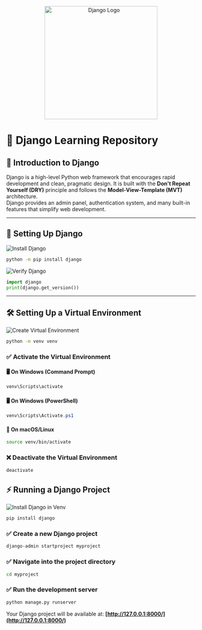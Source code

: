 <p align="center">
  <a href="https://docs.djangoproject.com/en/stable/" target="_blank">
    <img src="https://encrypted-tbn0.gstatic.com/images?q=tbn:ANd9GcQZ7gi-Vovymw3486xkL9Oz9jBzCXEVyvPxIA&s#gh-light-mode-only" width="300" alt="Django Logo">
    <!-- <img src="https://codereview.doctor/django-logo.png#gh-dark-mode-only" width="300" alt="Django Logo"> -->
  </a>
</p>


# 🚀 Django Learning Repository

## 📌 Introduction to Django  
Django is a high-level Python web framework that encourages rapid development and clean, pragmatic design. It is built with the **Don't Repeat Yourself (DRY)** principle and follows the **Model-View-Template (MVT)** architecture.  
Django provides an admin panel, authentication system, and many built-in features that simplify web development.

---

## 🔧 Setting Up Django  

![Install Django](https://img.shields.io/badge/Install%20Django-green?style=for-the-badge&logo=python)  
```bash
python -m pip install django
```
  
![Verify Django](https://img.shields.io/badge/Verify%20Django-blue?style=for-the-badge&logo=python)  
```python
import django
print(django.get_version())
```

---

## 🛠 Setting Up a Virtual Environment  

![Create Virtual Environment](https://img.shields.io/badge/Create%20Venv-orange?style=for-the-badge&logo=python)  
```bash
python -m venv venv
```

### ✅ Activate the Virtual Environment  

#### 🖥️ On Windows (Command Prompt)  
```cmd
venv\Scripts\activate
```

#### 🖥️ On Windows (PowerShell)  
```powershell
venv\Scripts\Activate.ps1
```

#### 🍏 On macOS/Linux  
```bash
source venv/bin/activate
```

### ❌ Deactivate the Virtual Environment  
```bash
deactivate
```


## ⚡ Running a Django Project  

  
![Install Django in Venv](https://img.shields.io/badge/Install%20Django%20inside%20Venv-purple?style=for-the-badge&logo=python)  
```bash
pip install django
```

### ✅ Create a new Django project  
```bash
django-admin startproject myproject
```

### ✅ Navigate into the project directory  
```bash
cd myproject
```

### ✅ Run the development server  
```bash
python manage.py runserver
```

Your Django project will be available at: **[http://127.0.0.1:8000/](http://127.0.0.1:8000/)**  